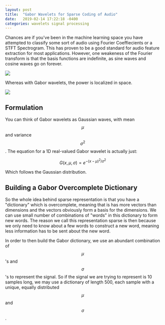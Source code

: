```yaml
---
layout: post
title:  "Gabor Wavelets for Sparse Coding of Audio"
date:   2019-02-14 17:22:18 -0400
categories: wavelets signal processing
---
```


Chances are if you've been in the machine learning space you have attempted to classify some sort of audio using Fourier Coeffiecients or a STFT Spectrogram. This has proven to be a good standard for audio feature extraction for most applications. However, one weakeness of the Fourier transform is that the basis functions are indefinite, as sine waves and cosine waves go on forever.

<img src = "https://www.investopedia.com/thmb/o2tPuXZxDRHAPn-VtLuQLX3IALQ=/980x650/filters:no_upscale():max_bytes(150000):strip_icc()/dc-vs-ac-alternating-current-sine-wave-waveform-5b74a6e146e0fb005063fb8e.png">

Whereas with Gabor wavelets, the power is localized in space.

<img src = "https://www.researchgate.net/profile/Martin_Baltazar-Lopez/publication/26898388/figure/fig9/AS:609934647513088@1522431160045/Oscillatory-Gabor-function-used-for-wavelet-transformation-scale-a1-translation-b0.png">

## Formulation

You can think of Gabor wavelets as Gaussian waves, with mean $$ \mu $$ and variance $$ \sigma^2 $$. The equation for a 1D real-valued Gabor wavelet is actually just:

$$G(x, \mu, \sigma) = e^{-(x-\mu)^2/\sigma^2}$$

Which follows the Gaussian distribution. 

## Building a Gabor Overcomplete Dictionary

So the whole idea behind sparse representation is that you have a "dictionary" which is overcomplete, meaning that is has more vectors than dimensions and the vectors obviously form a basis for the dimensions. We can use small number of combinations of "words" in this dictionary to form new words. The reason we call this representation sparse is then because we only need to know about a few words to construct a new word, meaning less information has to be sent about the new word.

In order to then build the Gabor dictionary, we use an abundant combination of $$\mu$$'s and $$\sigma$$'s to represent the signal. So if the signal we are trying to represent is 10 samples long, we may use a dictionary of length 500, each sample with a unique, equally distributed $$\mu$$ and $$\sigma$$.